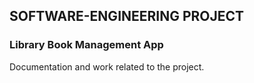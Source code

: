 ## SOFTWARE-ENGINEERING PROJECT

### Library Book Management App

Documentation and work related to the project.
